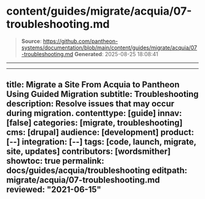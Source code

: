 # content/guides/migrate/acquia/07-troubleshooting.md

> **Source**: https://github.com/pantheon-systems/documentation/blob/main/content/guides/migrate/acquia/07-troubleshooting.md
> **Generated**: 2025-08-25 18:08:41

---

---
title: Migrate a Site From Acquia to Pantheon Using Guided Migration
subtitle: Troubleshooting
description: Resolve issues that may occur during migration.
contenttype: [guide]
innav: [false]
categories: [migrate, troubleshooting]
cms: [drupal]
audience: [development]
product: [--]
integration: [--]
tags: [code, launch, migrate, site, updates]
contributors: [wordsmither]
showtoc: true
permalink: docs/guides/acquia/troubleshooting
editpath: migrate/acquia/07-troubleshooting.md
reviewed: "2021-06-15"
---

<Partial file="migrate/troubleshooting-migrate-general.md" />
<Partial file="migrate/troubleshooting-drupal.md" />
